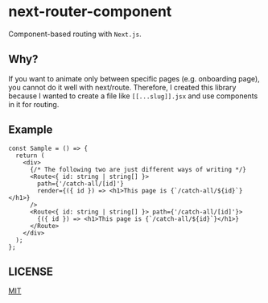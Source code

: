 # next-router-component

Component-based routing with `Next.js`.

## Why?

If you want to animate only between specific pages (e.g. onboarding page), you cannot do it well with next/route.
Therefore, I created this library because I wanted to create a file like `[[...slug]].jsx` and use components in it for routing.

## Example

```tsx
const Sample = () => {
  return (
    <div>
      {/* The following two are just different ways of writing */}
      <Route<{ id: string | string[] }>
        path={'/catch-all/[id]'}
        render={({ id }) => <h1>This page is {`/catch-all/${id}`}</h1>}
      />
      <Route<{ id: string | string[] }> path={'/catch-all/[id]'}>
        {({ id }) => <h1>This page is {`/catch-all/${id}`}</h1>}
      </Route>
    </div>
  );
};
```

## LICENSE

[MIT](https://github.com/DuGlaser/next-router-component/blob/master/LICENSE)
